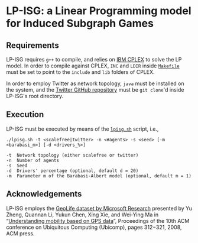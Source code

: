 LP-ISG: a Linear Programming model for Induced Subgraph Games
===================

Requirements
----------
LP-ISG requires `g++` to compile, and relies on [IBM CPLEX](https://www-01.ibm.com/software/commerce/optimization/cplex-optimizer) to solve the LP model. In order to compile against CPLEX, `INC` and `LDIR` inside [`Makefile`](https://github.com/filippobistaffa/LP-ISG/blob/master/Makefile)  must be set to point to the `include` and `lib` folders of CPLEX.

In order to employ Twitter as network topology, `java` must be installed on the system, and the [Twitter GitHub repository](https://github.com/filippobistaffa/twitter) must be `git clone`'d inside LP-ISG's root directory.

Execution
----------
LP-ISG must be executed by means of the [`lpisg.sh`](https://github.com/filippobistaffa/LP-ISG/blob/master/lpisg.sh) script, i.e.,
```
./lpisg.sh -t <scalefree|twitter> -n <#agents> -s <seed> [-m <barabasi_m>] [-d <drivers_%>]

-t	Network topology (either scalefree or twitter)
-n	Number of agents
-s	Seed
-d	Drivers' percentage (optional, default d = 20)
-m	Parameter m of the Barabasi-Albert model (optional, default m = 1)
```

Acknowledgements
----------
LP-ISG employs the [GeoLife dataset by Microsoft Research](http://research.microsoft.com/en-us/projects/geolife) presented by Yu Zheng, Quannan Li, Yukun Chen, Xing Xie, and Wei-Ying Ma in “[Understanding mobility based on GPS data](https://www.microsoft.com/en-us/research/publication/understanding-mobility-based-on-gps-data)”, Proceedings of the 10th ACM conference on Ubiquitous Computing (Ubicomp), pages 312−321, 2008, ACM press.
